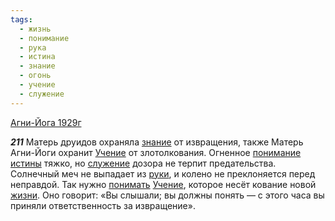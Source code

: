 ```yaml
---
tags:
  - жизнь
  - понимание
  - рука
  - истина
  - знание
  - огонь
  - учение
  - служение
---
```


[Агни-Йога 1929г](/agni/1929)

___211___
Матерь друидов охраняла [знание](/tag/#знание) от извращения, также Матерь Агни-Йоги охранит [Учение](/tag/#учение) от злотолкования. Огненное [понимание](/tag/#понимание) [истины](/tag/#истина) тяжко, но [служение](/tag/#служение) дозора не терпит предательства. Солнечный меч не выпадает из [руки](/tag/#рука), и колено не преклоняется перед неправдой. Так нужно [понимать](/tag/#понимание) [Учение](/tag/#учение), которое несёт кование новой [жизни](/tag/#жизнь). Оно говорит: «Вы слышали; вы должны понять — с этого часа вы приняли ответственность за извращение».